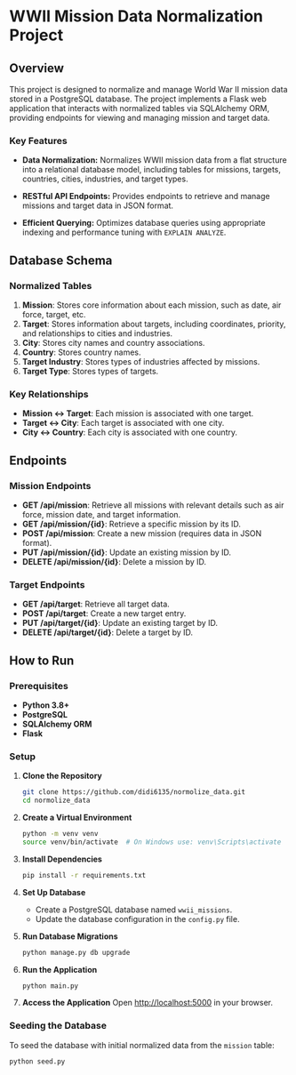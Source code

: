 # WWII Mission Data Normalization Project

## Overview

This project is designed to normalize and manage World War II mission data stored in a PostgreSQL database. The project implements a Flask web application that interacts with normalized tables via SQLAlchemy ORM, providing endpoints for viewing and managing mission and target data.

### Key Features
- **Data Normalization:** 
  Normalizes WWII mission data from a flat structure into a relational database model, including tables for missions, targets, countries, cities, industries, and target types.
  
- **RESTful API Endpoints:** 
  Provides endpoints to retrieve and manage missions and target data in JSON format.

- **Efficient Querying:** 
  Optimizes database queries using appropriate indexing and performance tuning with `EXPLAIN ANALYZE`.

## Database Schema

### Normalized Tables
1. **Mission**: Stores core information about each mission, such as date, air force, target, etc.
2. **Target**: Stores information about targets, including coordinates, priority, and relationships to cities and industries.
3. **City**: Stores city names and country associations.
4. **Country**: Stores country names.
5. **Target Industry**: Stores types of industries affected by missions.
6. **Target Type**: Stores types of targets.

### Key Relationships
- **Mission ↔ Target**: Each mission is associated with one target.
- **Target ↔ City**: Each target is associated with one city.
- **City ↔ Country**: Each city is associated with one country.

## Endpoints

### Mission Endpoints
- **GET /api/mission**: Retrieve all missions with relevant details such as air force, mission date, and target information.
- **GET /api/mission/{id}**: Retrieve a specific mission by its ID.
- **POST /api/mission**: Create a new mission (requires data in JSON format).
- **PUT /api/mission/{id}**: Update an existing mission by ID.
- **DELETE /api/mission/{id}**: Delete a mission by ID.

### Target Endpoints
- **GET /api/target**: Retrieve all target data.
- **POST /api/target**: Create a new target entry.
- **PUT /api/target/{id}**: Update an existing target by ID.
- **DELETE /api/target/{id}**: Delete a target by ID.

## How to Run

### Prerequisites
- **Python 3.8+**
- **PostgreSQL**
- **SQLAlchemy ORM**
- **Flask**

### Setup

1. **Clone the Repository**
    ```bash
    git clone https://github.com/didi6135/normolize_data.git
    cd normolize_data
    ```

2. **Create a Virtual Environment**
    ```bash
    python -m venv venv
    source venv/bin/activate  # On Windows use: venv\Scripts\activate
    ```

3. **Install Dependencies**
    ```bash
    pip install -r requirements.txt
    ```

4. **Set Up Database**
    - Create a PostgreSQL database named `wwii_missions`.
    - Update the database configuration in the `config.py` file.

5. **Run Database Migrations**
    ```bash
    python manage.py db upgrade
    ```

6. **Run the Application**
    ```bash
    python main.py
    ```

7. **Access the Application**
   Open [http://localhost:5000](http://localhost:5000) in your browser.

### Seeding the Database
To seed the database with initial normalized data from the `mission` table:
```bash
python seed.py
